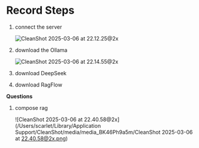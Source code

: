 # Record Steps

1. connect the server

   ![CleanShot 2025-03-06 at 22.12.25@2x](https://cdn.statically.io/gh/stoneBuild29/MyPictures@main/upload/CleanShot%202025-03-06%20at%2022.12.25%402x.png)

2. download the Ollama 

   ![CleanShot 2025-03-06 at 22.14.55@2x](https://cdn.statically.io/gh/stoneBuild29/MyPictures@main/upload/CleanShot%202025-03-06%20at%2022.14.55%402x.png)

3. download DeepSeek

4. download RagFlow







**Questions**

1. compose rag

   ![CleanShot 2025-03-06 at 22.40.58@2x](/Users/scarlet/Library/Application Support/CleanShot/media/media_BK46Ph9a5m/CleanShot 2025-03-06 at 22.40.58@2x.png)

